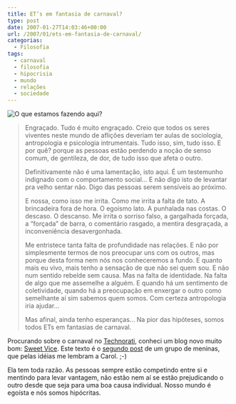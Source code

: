 ```yaml
---
title: ET’s em fantasia de carnaval?
type: post
date: 2007-01-27T14:03:46+00:00
url: /2007/01/ets-em-fantasia-de-carnaval/
categorias:
  - Filosofia
tags:
  - carnaval
  - filosofia
  - hipocrisia
  - mundo
  - relações
  - sociedade
---
```


![O que estamos fazendo aqui?](/wp-content/uploads/2007/01/39.jpg)

> Engraçado. Tudo é muito engraçado. Creio que todos os seres viventes neste mundo de aflições deveriam ter aulas de sociologia, antropologia e psicologia intrumentais. Tudo isso, sim, tudo isso. E por quê? porque as pessoas estão perdendo a noção de senso comum, de gentileza, de dor, de tudo isso que afeta o outro.
>
> Definitivamente não é uma lamentação, isto aqui. É um testemunho indignado com o comportamento social… E não digo isto de levantar pra velho sentar não. Digo das pessoas serem sensíveis ao próximo.
>
> E nossa, como isso me irrita. Como me irrita a falta de tato. A brincadeira fora de hora. O egoísmo lato. A punhalada nas costas. O descaso. O descanso. Me irrita o sorriso falso, a gargalhada forçada, a “forçada” de barra, o comentário rasgado, a mentira desgraçada, a inconveniência desavergonhada.
>
> Me entristece tanta falta de profundidade nas relações. E não por simplesmente termos de nos preocupar uns com os outros, mas porque desta forma nem nós nos conheceremos a fundo. E quanto mais eu vivo, mais tenho a sensação de que não sei quem sou. E não num sentido rebelde sem causa. Mas na falta de identidade. Na falta de algo que me assemelhe a alguém. E quando há um sentimento de coletividade, quando há a preocupação em enxergar o outro como semelhante aí sim sabemos quem somos. Com certeza antropologia iria ajudar…
>
> Mas afinal, ainda tenho esperanças… Na pior das hipóteses, somos todos ETs em fantasias de carnaval.

Procurando sobre o carnaval no [Technorati][1], conheci um blog novo muito bom: [Sweet Vice][2]. Este texto é o [segundo post][3] de um grupo de meninas, que pelas idéias me lembram a Carol. ;-)

Ela tem toda razão. As pessoas sempre estão competindo entre si e mentindo para levar vantagem, não estão nem aí se estão prejudicando o outro desde que seja para uma boa causa individual. Nosso mundo é egoísta e nós somos hipócritas.

[1]: http://www.technorati.com/search/carnaval
[2]: http://sweetvice.wordpress.com/
[3]: http://sweetvice.wordpress.com/2007/01/27/14/
